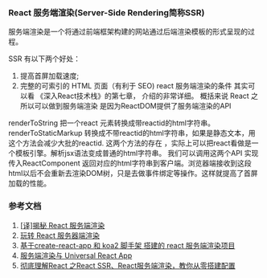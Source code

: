 ### React 服务端渲染(Server-Side Rendering简称SSR)
服务端渲染是一个将通过前端框架构建的网站通过后端渲染模板的形式呈现的过程。

SSR 有以下两个好处：

1. 提高首屏加载速度;
2. 完整的可索引的 HTML 页面（有利于 SEO) react 服务端渲染的条件
其实可以看 《深入React技术栈》的第七章， 介绍的非常详细。 概括来说 React 之所以可以做到服务端渲染 是因为ReactDOM提供了服务端渲染的API

renderToString  把一个react 元素转换成带reactid的html字符串。
renderToStaticMarkup 转换成不带reactid的html字符串，如果是静态文本，用这个方法会减少大批的reactid. 这两个方法的存在 ，实际上可以把react看做是一个模板引擎。解析jsx语法变成普通的html字符串。
我们可以调用这两个API 实现传入ReactComponent 返回对应的html字符串到客户端。浏览器端接收到这段html以后不会重新去渲染DOM树，只是去做事件绑定等操作。这样就提高了首屏加载的性能。


### 参考文档
1. [[译]揭秘 React 服务端渲染](https://juejin.im/post/5af443856fb9a07abc29f1eb#comment)
2. [玩转 React 服务器端渲染](https://blog.coding.net/blog/React-server-rendering)
3. [基于create-react-app 和 koa2 脚手架 搭建的 react 服务端渲染项目](https://github.com/yangfan0095/react-koa2-ssr)
4. [服务端渲染与 Universal React App](https://github.com/AlanWei/blog/blob/master/2017/%E6%9C%8D%E5%8A%A1%E7%AB%AF%E6%B8%B2%E6%9F%93%E4%B8%8E%20Universal%20React%20App/%E6%9C%8D%E5%8A%A1%E7%AB%AF%E6%B8%B2%E6%9F%93%E4%B8%8E%20Universal%20React%20App.md)
5. [彻底理解React 之React SSR、React服务端渲染，教你从零搭建配置](https://www.jianshu.com/p/47c8e364d0bc?appinstall=1&mType=Group)